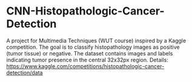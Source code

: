 # CNN-Histopathologic-Cancer-Detection
A project for Multimedia Techniques (WUT course) inspired by a Kaggle competition. The goal is to classify histopathology images as positive (tumor tissue) or negative. The dataset contains images and labels indicating tumor presence in the central 32x32px region. Details: https://www.kaggle.com/competitions/histopathologic-cancer-detection/data
